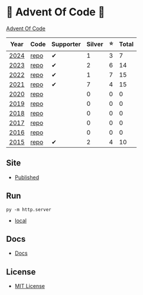 # 🎄 Advent Of Code 🎄

[Advent Of Code](https://adventofcode.com/)

| Year                                   | Code                                                   | Supporter | Silver | ⭐  | Total |
| -------------------------------------- | ------------------------------------------------------ | --------- | ------ | --- | ----- |
| [2024](https://adventofcode.com/2024/) | [repo](https://github.com/AlexHedley/adventofcode2024) | ✔         | 1      | 3   | 7     |
| [2023](https://adventofcode.com/2023/) | [repo](https://github.com/AlexHedley/adventofcode2023) | ✔         | 2      | 6   | 14    |
| [2022](https://adventofcode.com/2022/) | [repo](https://github.com/AlexHedley/adventofcode2022) | ✔         | 1      | 7   | 15    |
| [2021](https://adventofcode.com/2021/) | [repo](https://github.com/AlexHedley/adventofcode2021) | ✔         | 7      | 4   | 15    |
| [2020](https://adventofcode.com/2020/) | [repo](https://github.com/AlexHedley/adventofcode2020) |           | 0      | 0   | 0     |
| [2019](https://adventofcode.com/2019/) | [repo](https://github.com/AlexHedley/adventofcode2019) |           | 0      | 0   | 0     |
| [2018](https://adventofcode.com/2018/) | [repo](https://github.com/AlexHedley/adventofcode2018) |           | 0      | 0   | 0     |
| [2017](https://adventofcode.com/2017/) | [repo](https://github.com/AlexHedley/adventofcode2017) |           | 0      | 0   | 0     |
| [2016](https://adventofcode.com/2016/) | [repo](https://github.com/AlexHedley/adventofcode2016) |           | 0      | 0   | 0     |
| [2015](https://adventofcode.com/2015/) | [repo](https://github.com/AlexHedley/adventofcode2015) | ✔         | 2      | 4   | 10    |

## Site

- [Published](https://alexhedley.github.io/adventofcode)

## Run

`py -m http.server`

- [local](http://localhost:8000/)

## Docs

- [Docs](docs/README.md)

## License

- [MIT License](LICENSE)
